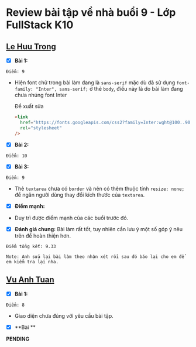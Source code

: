 # Review bài tập về nhà buổi 9 - Lớp FullStack K10

## [Le Huu Trong](https://kaiosuke.github.io/excercise-9/)

- [x] **Bài 1:**

`Điểm: 9`

- Hiện font chữ trong bài làm đang là `sans-serif` mặc dù đã sử dụng `font-family: "Inter", sans-serif;` ở thẻ `body`, điều này là do bài làm đang chưa nhúng font Inter

  Đề xuất sửa

  ```html
  <link
    href="https://fonts.googleapis.com/css2?family=Inter:wght@100..900&display=swap"
    rel="stylesheet"
  />
  ```

- [x] **Bài 2:**

`Điểm: 10`

- [x] **Bài 3:**

`Điểm: 9`

- Thẻ `textarea` chưa có `border` và nên có thêm thuộc tính `resize: none;` để ngăn người dùng thay đổi kích thước của `textarea`.

- [x] **Điểm mạnh:**

- Duy trì được điểm mạnh của các buổi trước đó.

- [x] **Đánh giá chung:** Bài làm rất tốt, tuy nhiên cần lưu ý một số góp ý nêu trên để hoàn thiện hơn.

`Điểm tổng kết: 9.33`

`Note: Anh sửa lại bài làm theo nhận xét rồi sau đó báo lại cho em để em kiểm tra lại nha.`

## [Vu Anh Tuan](https://vatuan2710.github.io/f8-fullstack-k10/Day-9/index)

- [x] **Bài 1:**

`Điểm: 8`

- Giao diện chưa đúng với yêu cầu bài tập.

- [x] **Bài **

**PENDING**

